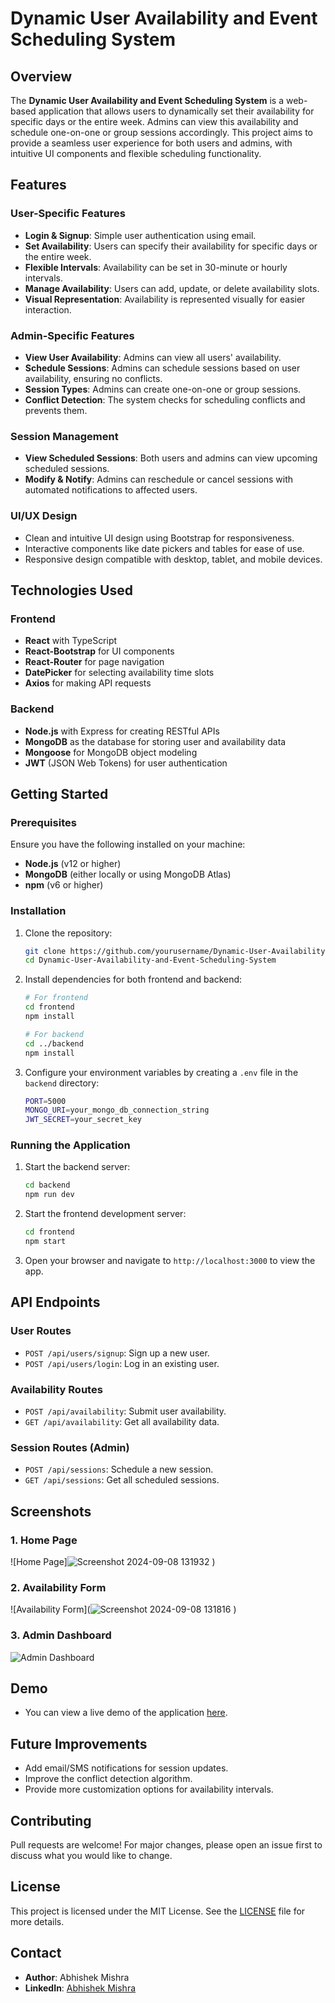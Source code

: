 # Dynamic User Availability and Event Scheduling System

## Overview

The **Dynamic User Availability and Event Scheduling System** is a web-based application that allows users to dynamically set their availability for specific days or the entire week. Admins can view this availability and schedule one-on-one or group sessions accordingly. This project aims to provide a seamless user experience for both users and admins, with intuitive UI components and flexible scheduling functionality.

## Features

### User-Specific Features
- **Login & Signup**: Simple user authentication using email.
- **Set Availability**: Users can specify their availability for specific days or the entire week.
- **Flexible Intervals**: Availability can be set in 30-minute or hourly intervals.
- **Manage Availability**: Users can add, update, or delete availability slots.
- **Visual Representation**: Availability is represented visually for easier interaction.

### Admin-Specific Features
- **View User Availability**: Admins can view all users' availability.
- **Schedule Sessions**: Admins can schedule sessions based on user availability, ensuring no conflicts.
- **Session Types**: Admins can create one-on-one or group sessions.
- **Conflict Detection**: The system checks for scheduling conflicts and prevents them.

### Session Management
- **View Scheduled Sessions**: Both users and admins can view upcoming scheduled sessions.
- **Modify & Notify**: Admins can reschedule or cancel sessions with automated notifications to affected users.

### UI/UX Design
- Clean and intuitive UI design using Bootstrap for responsiveness.
- Interactive components like date pickers and tables for ease of use.
- Responsive design compatible with desktop, tablet, and mobile devices.

## Technologies Used

### Frontend
- **React** with TypeScript
- **React-Bootstrap** for UI components
- **React-Router** for page navigation
- **DatePicker** for selecting availability time slots
- **Axios** for making API requests

### Backend
- **Node.js** with Express for creating RESTful APIs
- **MongoDB** as the database for storing user and availability data
- **Mongoose** for MongoDB object modeling
- **JWT** (JSON Web Tokens) for user authentication

## Getting Started

### Prerequisites
Ensure you have the following installed on your machine:
- **Node.js** (v12 or higher)
- **MongoDB** (either locally or using MongoDB Atlas)
- **npm** (v6 or higher)

### Installation

1. Clone the repository:
    ```bash
    git clone https://github.com/yourusername/Dynamic-User-Availability-and-Event-Scheduling-System.git
    cd Dynamic-User-Availability-and-Event-Scheduling-System
    ```

2. Install dependencies for both frontend and backend:
    ```bash
    # For frontend
    cd frontend
    npm install

    # For backend
    cd ../backend
    npm install
    ```

3. Configure your environment variables by creating a `.env` file in the `backend` directory:
    ```bash
    PORT=5000
    MONGO_URI=your_mongo_db_connection_string
    JWT_SECRET=your_secret_key
    ```

### Running the Application

1. Start the backend server:
    ```bash
    cd backend
    npm run dev
    ```

2. Start the frontend development server:
    ```bash
    cd frontend
    npm start
    ```

3. Open your browser and navigate to `http://localhost:3000` to view the app.

## API Endpoints

### User Routes
- `POST /api/users/signup`: Sign up a new user.
- `POST /api/users/login`: Log in an existing user.

### Availability Routes
- `POST /api/availability`: Submit user availability.
- `GET /api/availability`: Get all availability data.

### Session Routes (Admin)
- `POST /api/sessions`: Schedule a new session.
- `GET /api/sessions`: Get all scheduled sessions.

## Screenshots

### 1. Home Page
![Home Page]![Screenshot 2024-09-08 131932](https://github.com/user-attachments/assets/32855374-6d8c-4b45-b6a9-2d9844cdff4f)
)

### 2. Availability Form
![Availability Form](![Screenshot 2024-09-08 131816](https://github.com/user-attachments/assets/4a513c76-c5e1-4f33-8473-265eff850550)
)

### 3. Admin Dashboard
![Admin Dashboard](screenshots/admin-dashboard.png)

## Demo

- You can view a live demo of the application [here](https://drive.google.com/file/d/1J5O-AszqfXcaIpikd98WBet1LS3sdQM_/view?usp=sharing).

## Future Improvements
- Add email/SMS notifications for session updates.
- Improve the conflict detection algorithm.
- Provide more customization options for availability intervals.

## Contributing
Pull requests are welcome! For major changes, please open an issue first to discuss what you would like to change.

## License
This project is licensed under the MIT License. See the [LICENSE](LICENSE) file for more details.

## Contact
- **Author**: Abhishek Mishra
- **LinkedIn**: [Abhishek Mishra](https://www.linkedin.com/in/abhishek-mishra)
